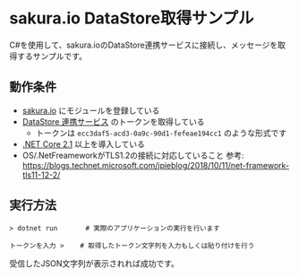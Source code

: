 # sakura.io DataStore取得サンプル

C#を使用して、sakura.ioのDataStore連携サービスに接続し、メッセージを取得するサンプルです。


## 動作条件

- [sakura.io](https://sakura.io/) にモジュールを登録している
- [DataStore 連携サービス](https://sakura.io/docs/pages/spec/platform/data-integration/datastore.html) のトークンを取得している
  - トークンは `ecc3daf5-acd3-0a9c-90d1-fefeae194cc1` のような形式です
- [.NET Core 2.1](https://www.microsoft.com/net/download) 以上を導入している
- OS/.NetFreameworkがTLS1.2の接続に対応していること 参考: https://blogs.technet.microsoft.com/jpieblog/2018/10/11/net-framework-tls11-12-2/


## 実行方法

```
> dotnet run       # 実際のアプリケーションの実行を行います

トークンを入力 >    # 取得したトークン文字列を入力もしくは貼り付けを行う
```

受信したJSON文字列が表示されれば成功です。
